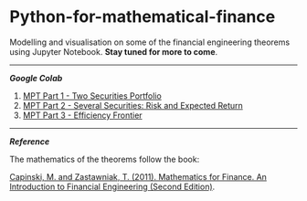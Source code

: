 # Python-for-mathematical-finance
Modelling and visualisation on some of the financial engineering theorems using Jupyter Notebook. **Stay tuned for more to come**.

***

***Google Colab***

1. [MPT Part 1 - Two Securities Portfolio](https://colab.research.google.com/drive/1zCSZWT7dTZ59gg85yVucxqb2XMD_IzdP?usp=sharing)
2. [MPT Part 2 - Several Securities: Risk and Expected Return](https://colab.research.google.com/drive/1mw63QFL6HlsWu396ISK5nhNyKcNWRR_v?usp=sharing)
3. [MPT Part 3 - Efficiency Frontier](https://colab.research.google.com/drive/1-igLEymADeO6dVxtSjsB6eL0Cle60b9s?usp=sharing)

***

***Reference***

The mathematics of the theorems follow the book:

[Capinski, M. and Zastawniak, T. (2011). Mathematics for Finance. An Introduction to Financial Engineering (Second Edition)](https://link.springer.com/gp/book/9780857290816).
